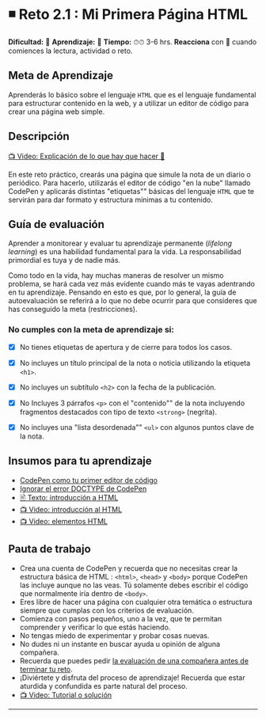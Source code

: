 # ◾ Reto 2.1 : Mi Primera Página HTML

**Dificultad:** :sunflower:﻿
**Aprendizaje:** :honey_pot:﻿
**Tiempo:** ⏱⏱ 3-6 hrs.
**Reacciona** con :eyes:﻿ cuando comiences la lectura, actividad o reto.

## Meta de Aprendizaje

Aprenderás lo básico sobre el lenguaje `HTML` que es el lenguaje fundamental para estructurar contenido en la web, y a utilizar un editor de código para crear una página web simple.

## Descripción

[📺 Video: Explicación de lo que hay que hacer 🌟](https://www.loom.com/share/6e52e683796e44ce8a23e585bdba3c93?sid=ebfd426d-bbb9-4e37-9cbc-467ae73997ac)

En este reto práctico, crearás una página que simule la nota de un diario o periódico. Para hacerlo, utilizarás el editor de código "en la nube" llamado CodePen y aplicarás distintas "etiquetas"" básicas del lenguaje `HTML` que te servirán para dar formato y estructura mínimas a tu contenido.

## Guía de evaluación

Aprender a monitorear y evaluar tu aprendizaje permanente (*lifelong learning*) es una habilidad fundamental para la vida. La responsabilidad primordial es tuya y de nadie más. 

Como todo en la vida, hay muchas maneras de resolver un mismo problema, se hará cada vez más evidente cuando más te vayas adentrando en tu aprendizaje. Pensando en esto es que, por lo general, la guía de autoevaluación se referirá a lo que no debe ocurrir para que consideres que has conseguido la meta (restricciones).

### No cumples con la meta de aprendizaje si:

- [x] No tienes etiquetas de apertura y de cierre para todos los casos.

- [x] No incluyes un título principal de la nota o noticia utilizando la etiqueta `<h1>`.

- [x] No incluyes un subtítulo `<h2>` con la fecha de la publicación.

- [x] No Incluyes 3 párrafos `<p>` con el "contenido"" de la nota incluyendo fragmentos destacados con tipo de texto `<strong>` (negrita). 

- [x] No incluyes una "lista desordenada"" `<ul>` con algunos puntos clave de la nota.

## Insumos para tu aprendizaje

- [CodePen como tu primer editor de código](?lang=ES&track=DEV&skill=01_intro&module=02_learning_bydoing&path=DEV/00_topics/editors_codepen_ES.md)
- [Ignorar el error DOCTYPE de CodePen](?lang=ES&track=DEV&skill=01_intro&module=02_learning_bydoing&path=DEV/00_topics/editors_codepen_doctype_ES.md)
- [🖹 Texto: introducción a HTML](?lang=ES&track=DEV&skill=01_intro&module=02_learning_bydoing&path=DEV/00_topics/html_ES.md)
- [📺 Video: introducción al HTML](https://youtu.be/ewZ_YWbIWXI?si=FEGJuPSPf-WUh-2P)
- [📺 Video: elementos HTML](https://www.youtube.com/watch?v=vIoO52MdZFE)

## Pauta de trabajo

- Crea una cuenta de CodePen y recuerda que no necesitas crear la estructura básica de HTML : `<html>`, `<head>` y `<body>` porque CodePen las incluye aunque no las veas. Tú solamente debes escribir el código que normalmente iría dentro de `<body>`.
- Eres libre de hacer una página con cualquier otra temática o estructura siempre que cumplas con los criterios de evaluación.
- Comienza con pasos pequeños, uno a la vez, que te permitan comprender y verificar lo que estás haciendo.
- No tengas miedo de experimentar y probar cosas nuevas. 
- No dudes ni un instante en buscar ayuda u opinión de alguna compañera.
- Recuerda que puedes pedir [la evaluación de una compañera antes de terminar tu reto](https://laboratoria1.gitbook.io/codigom/curriculum_model/lea_model_06_assessment.md).
- ¡Diviértete y disfruta del proceso de aprendizaje! Recuerda que estar aturdida y confundida es parte natural del proceso.
- [📺 Video: Tutorial o solución](https://www.loom.com/share/e23a5d140e53454a85db47c0c0d8f628?sid=38b96ce5-6ef2-4d31-aace-45fa355523b0)

---